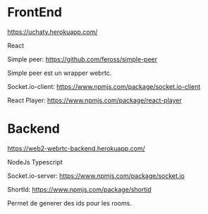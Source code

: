 # FrontEnd
https://uchaty.herokuapp.com/

React

Simple peer: https://github.com/feross/simple-peer

Simple peer est un wrapper webrtc.

Socket.io-client: https://www.npmjs.com/package/socket.io-client

React Player: https://www.npmjs.com/package/react-player


# Backend
https://web2-webrtc-backend.herokuapp.com/

NodeJs Typescript

Socket.io-server: https://www.npmjs.com/package/socket.io

ShortId: https://www.npmjs.com/package/shortid

Permet de generer des ids pour les rooms.






